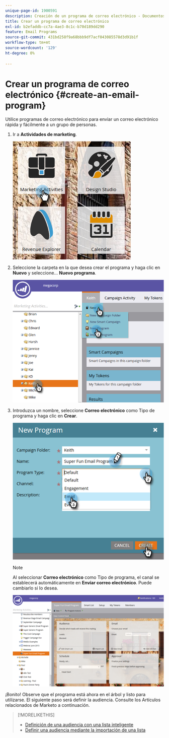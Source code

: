 ```yaml
---
unique-page-id: 1900591
description: Creación de un programa de correo electrónico - Documentos de Marketo - Documentación del producto
title: Crear un programa de correo electrónico
exl-id: b2efaddb-cc7a-4ae3-8c1c-b70d189dd290
feature: Email Programs
source-git-commit: 431bd258f9a68bbb9df7acf043085578d3d91b1f
workflow-type: tm+mt
source-wordcount: '129'
ht-degree: 0%

---
```


# Crear un programa de correo electrónico {#create-an-email-program}

Utilice programas de correo electrónico para enviar un correo electrónico rápida y fácilmente a un grupo de personas.

1. Ir a **Actividades de marketing**.

   ![](assets/one.png)

1. Seleccione la carpeta en la que desea crear el programa y haga clic en **Nuevo** y seleccione... **Nuevo programa**.

   ![](assets/two.png)

1. Introduzca un nombre, seleccione **Correo electrónico** como Tipo de programa y haga clic en **Crear**.

   ![](assets/three.png)

   >[!NOTE]
   >
   >Al seleccionar **Correo electrónico** como Tipo de programa, el canal se establecerá automáticamente en **Enviar correo electrónico**. Puede cambiarlo si lo desea.

   ![](assets/four.png)

¡Bonito! Observe que el programa está ahora en el árbol y listo para utilizarse. El siguiente paso será definir la audiencia. Consulte los Artículos relacionados de Marketo a continuación.

>[!MORELIKETHIS]
>
>* [Definición de una audiencia con una lista inteligente](/help/marketo/product-docs/email-marketing/email-programs/managing-people-in-email-programs/define-an-audience-with-a-smart-list.md)
>* [Definir una audiencia mediante la importación de una lista](/help/marketo/product-docs/email-marketing/email-programs/managing-people-in-email-programs/define-an-audience-by-importing-a-list.md)
